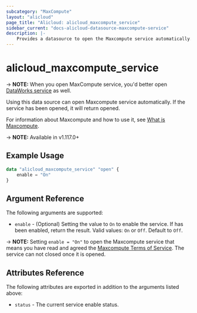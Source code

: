 ```yaml
---
subcategory: "MaxCompute"
layout: "alicloud"
page_title: "Alicloud: alicloud_maxcompute_service"
sidebar_current: "docs-alicloud-datasource-maxcompute-service"
description: |-
    Provides a datasource to open the Maxcompute service automatically.
---
```


# alicloud\_maxcompute\_service

-> **NOTE:** When you open MaxCompute service, you'd better open [DataWorks service](https://www.alibabacloud.com/help/en/product/72772.htm) as well.

Using this data source can open Maxcompute service automatically. If the service has been opened, it will return opened.

For information about Maxcompute and how to use it, see [What is Maxcompute](https://www.alibabacloud.com/help/en/product/27797.htm).

-> **NOTE:** Available in v1.117.0+

## Example Usage

```terraform
data "alicloud_maxcompute_service" "open" {
	enable = "On"
}
```

## Argument Reference

The following arguments are supported:

* `enable` - (Optional) Setting the value to `On` to enable the service. If has been enabled, return the result. Valid values: `On` or `Off`. Default to `Off`.

-> **NOTE:** Setting `enable = "On"` to open the Maxcompute service that means you have read and agreed the [Maxcompute Terms of Service](https://help.aliyun.com/document_detail/98605.html). The service can not closed once it is opened.

## Attributes Reference

The following attributes are exported in addition to the arguments listed above:

* `status` - The current service enable status. 